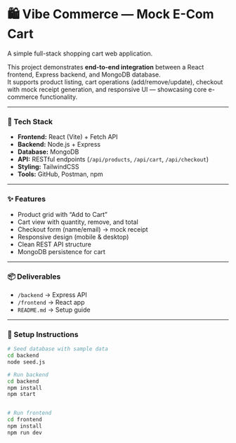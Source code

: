 # 🛍️ Vibe Commerce — Mock E-Com Cart

A simple full-stack shopping cart web application.

This project demonstrates **end-to-end integration** between a React frontend, Express backend, and MongoDB database.  
It supports product listing, cart operations (add/remove/update), checkout with mock receipt generation, and responsive UI — showcasing core e-commerce functionality.

---

### 🚀 Tech Stack
- **Frontend:** React (Vite) + Fetch API
- **Backend:** Node.js + Express
- **Database:** MongoDB
- **API:** RESTful endpoints (`/api/products`, `/api/cart`, `/api/checkout`)
- **Styling:** TailwindCSS
- **Tools:** GitHub, Postman, npm

---

### ✨ Features
- Product grid with “Add to Cart”
- Cart view with quantity, remove, and total
- Checkout form (name/email) → mock receipt
- Responsive design (mobile & desktop)
- Clean REST API structure
- MongoDB persistence for cart

---

### 📦 Deliverables
- `/backend` → Express API  
- `/frontend` → React app  
- `README.md` → Setup guide 


---



### 🧰 Setup Instructions
```bash
# Seed database with sample data
cd backend
node seed.js

# Run backend
cd backend
npm install
npm start


# Run frontend
cd frontend
npm install
npm run dev

